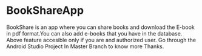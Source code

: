 # BookShareApp
BookShare is an app where you can share books and download the E-book in pdf format.You can also add e-books that you have in the database.
Above feature accesible only if you are and authorized user.
Go through the Android Studio Project In Master Branch to know more
Thanks.
